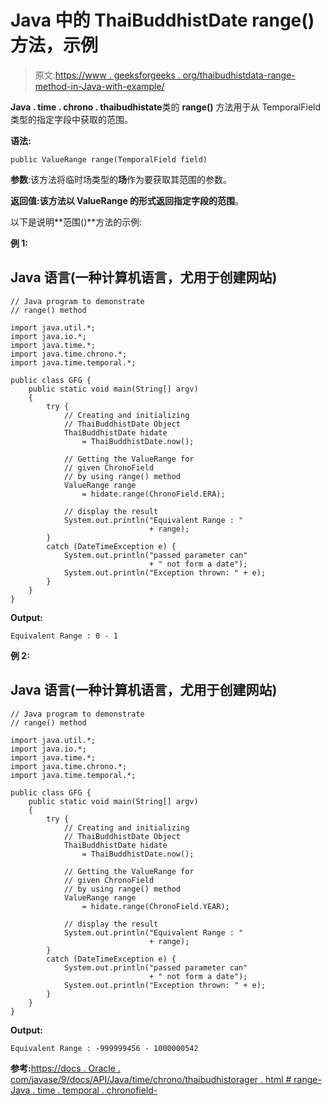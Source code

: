 # Java 中的 ThaiBuddhistDate range()方法，示例

> 原文:[https://www . geeksforgeeks . org/thaibudhistdata-range-method-in-Java-with-example/](https://www.geeksforgeeks.org/thaibuddhistdate-range-method-in-java-with-example/)

**Java . time . chrono . thaibudhistate**类的 **range()** 方法用于从 TemporalField 类型的指定字段中获取的范围。

**语法:**

```
public ValueRange range(TemporalField field)

```

**参数**:该方法将临时场类型的**场**作为要获取其范围的参数。

**返回值:**该方法以 ValueRange 的形式返回指定字段的**范围**。

以下是说明**范围()**方法的示例:

**例 1:**

## Java 语言(一种计算机语言，尤用于创建网站)

```
// Java program to demonstrate
// range() method

import java.util.*;
import java.io.*;
import java.time.*;
import java.time.chrono.*;
import java.time.temporal.*;

public class GFG {
    public static void main(String[] argv)
    {
        try {
            // Creating and initializing
            // ThaiBuddhistDate Object
            ThaiBuddhistDate hidate
                = ThaiBuddhistDate.now();

            // Getting the ValueRange for
            // given ChronoField
            // by using range() method
            ValueRange range
                = hidate.range(ChronoField.ERA);

            // display the result
            System.out.println("Equivalent Range : "
                               + range);
        }
        catch (DateTimeException e) {
            System.out.println("passed parameter can"
                               + " not form a date");
            System.out.println("Exception thrown: " + e);
        }
    }
}
```

**Output:**

```
Equivalent Range : 0 - 1

```

**例 2:**

## Java 语言(一种计算机语言，尤用于创建网站)

```
// Java program to demonstrate
// range() method

import java.util.*;
import java.io.*;
import java.time.*;
import java.time.chrono.*;
import java.time.temporal.*;

public class GFG {
    public static void main(String[] argv)
    {
        try {
            // Creating and initializing
            // ThaiBuddhistDate Object
            ThaiBuddhistDate hidate
                = ThaiBuddhistDate.now();

            // Getting the ValueRange for
            // given ChronoField
            // by using range() method
            ValueRange range
                = hidate.range(ChronoField.YEAR);

            // display the result
            System.out.println("Equivalent Range : "
                               + range);
        }
        catch (DateTimeException e) {
            System.out.println("passed parameter can"
                               + " not form a date");
            System.out.println("Exception thrown: " + e);
        }
    }
}
```

**Output:**

```
Equivalent Range : -999999456 - 1000000542

```

**参考:**[https://docs . Oracle . com/javase/9/docs/API/Java/time/chrono/thaibudhistorager . html # range-Java . time . temporal . chronofield-](https://docs.oracle.com/javase/9/docs/api/java/time/chrono/ThaiBuddhistChronology.html#range-java.time.temporal.ChronoField-)